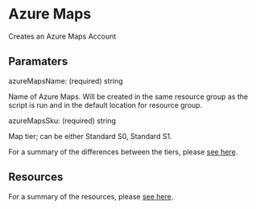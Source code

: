 # Azure Maps

Creates an Azure Maps Account

## Paramaters

azureMapsName: (required) string

Name of Azure Maps. Will be created in the same resource group as the script is run and in the default location for resource group.

azureMapsSku: (required) string

Map tier; can be either Standard S0, Standard S1.

For a summary of the differences between the tiers,
please [see here](https://azure.microsoft.com/en-us/pricing/details/azure-maps/).

## Resources

For a summary of the resources, please 
[see here](https://docs.microsoft.com/en-us/azure/templates/microsoft.maps/2018-05-01/accounts#Sku).